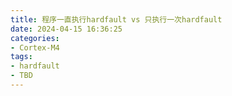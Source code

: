 ```yaml
---
title: 程序一直执行hardfault vs 只执行一次hardfault
date: 2024-04-15 16:36:25
categories:
- Cortex-M4
tags:
- hardfault
- TBD
---
```

